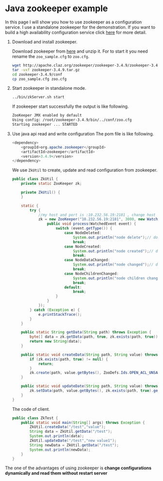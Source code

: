 # Java zookeeper example
In this page I will show you how to use zookeeper as a configuration service. I use a standalone zookeeper for the demonstration.
If you want to build a high availability configuration service click [here](http://zookeeper.apache.org/doc/trunk/zookeeperStarted.html#sc_RunningReplicatedZooKeeper) for more detail.

1. Download and install zookeeper.

    Download zookeeper from [here](http://zookeeper.apache.org/releases.html) and unzip it. For to start it you need rename
    the `zoo_sample.cfg` to `zoo.cfg`.
    ```bash
    wget http://apache.claz.org/zookeeper/zookeeper-3.4.9/zookeeper-3.4.9.tar.gz
    tar -vxf zookeeper-3.4.9.tar.gz
    cd zookeeper-3.4.9/conf
    cp zoo_sample.cfg zoo.cfg
    ```
2. Start zookeeper in standalone mode.

    ```bash
    ../bin/zkServer.sh start
    ```
    If zookeeper start successfully the output is like following.
    ```bash
    ZooKeeper JMX enabled by default
    Using config: /root/zookeeper-3.4.9/bin/../conf/zoo.cfg
    Starting zookeeper ... STARTED
    ```
3. Use java api read and write configuration
    The pom file is like following.
    ```java
    <dependency>
        <groupId>org.apache.zookeeper</groupId>
        <artifactId>zookeeper</artifactId>
        <version>3.4.9</version>
    </dependency>
    ```
    We use `ZkUtil` to create, update and read configuration from zookeeper.

    ```java
    public class ZkUtil {
        private static ZooKeeper zk;
    
        private ZkUtil() {
        }
    
        static {
            try {
                //my host and port is :10.232.56.19:2181 , change host and port to yours
                zk = new ZooKeeper("10.232.56.19:2181", 3000, new Watcher() {
                    public void process(WatchedEvent event) {
                        switch (event.getType()) {
                            case NodeDeleted:
                                System.out.println("node delete");// do your logic here
                                break;
                            case NodeCreated:
                                System.out.println("node created");// do your logic here
                                break;
                            case NodeDataChanged:
                                System.out.println("node changed");// do your logic here
                                break;
                            case NodeChildrenChanged:
                                System.out.println("node children changed");// do your logic here
                                break;
                            default:
                                break;
                        }
                    }
                });
            } catch (Exception e) {
                e.printStackTrace();
            }
        }
    
        public static String getData(String path) throws Exception {
            byte[] data = zk.getData(path, true, zk.exists(path, true));
            return new String(data);
        }
    
        public static void createData(String path, String value) throws Exception {
            if (zk.exists(path, true) != null) {
                return;
            }
            zk.create(path, value.getBytes(), ZooDefs.Ids.OPEN_ACL_UNSAFE, CreateMode.PERSISTENT);
        }
    
        public static void updateDate(String path, String value) throws Exception {
            zk.setData(path, value.getBytes(), zk.exists(path, true).getVersion());
        }
    }
    ```
    
    The code of client.    
    ```java
    public class ZkTest {
        public static void main(String[] args) throws Exception {
            ZkUtil.createData("/test","value");
            String data = ZkUtil.getData("/test");
            System.out.println(data);
            ZkUtil.updateDate("/test","new value1");
            String newData = ZkUtil.getData("/test");
            System.out.println(newData);
        }
    }
    ```

The one of the advantages of using zookeeper is **change configurations dynamically and read them without restart server**